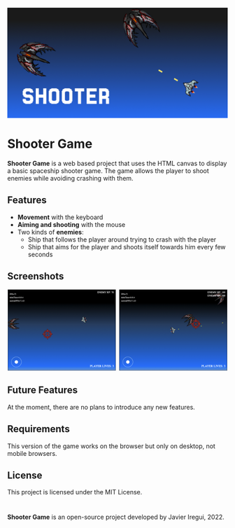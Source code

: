 <p align="center">
  <img src="banner.png" alt="Banner">
</p>

# Shooter Game

**Shooter Game** is a web based project that uses the HTML canvas to display a basic spaceship shooter game. 
The game allows the player to shoot enemies while avoiding crashing with them.

## Features

- **Movement** with the keyboard
- **Aiming and shooting** with the mouse
- Two kinds of **enemies**:
    - Ship that follows the player around trying to crash with the player 
    - Ship that aims for the player and shoots itself towards him every few seconds

## Screenshots

<p align="center">
  <img src="Screen1.png" alt="screenshot 1" width="49%" style="margin-right: 1%;" />
  <img src="Screen2.png" alt="screenshot 2" width="49%" />
</p>

## Future Features

At the moment, there are no plans to introduce any new features.

## Requirements

This version of the game works on the browser but only on desktop, not mobile browsers.

## License

This project is licensed under the MIT License.

#

**Shooter Game** is an open-source project developed by Javier Iregui, 2022.